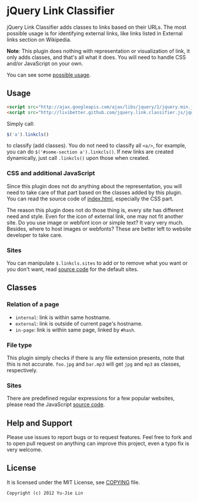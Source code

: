 jQuery Link Classifier
======================

jQuery Link Classifier adds classes to links based on their URLs. The most possible usage is for identifying external links, like links listed in External links section on Wikipedia.

**Note**: This plugin does nothing with representation or visualization of link, it only adds classes, and that's all what it does. You will need to handle CSS and/or JavaScript on your own.

You can see some [possible usage][example].

[example]: http://livibetter.github.com/jquery.link.classifier.js

Usage
-----

```html
<script src="http://ajax.googleapis.com/ajax/libs/jquery/1/jquery.min.js"></script>
<script src="http://livibetter.github.com/jquery.link.classifier.js/jquery.link.classifier.min.js"></script>
```

Simply call:

```js
$('a').linkcls()
```

to classify (add classes). You do not need to classify all `<a/>`, for example, you can do `$('#some-section a').linkcls()`. If new links are created dynamically, just call `.linkcls()` upon those when created.

### CSS and additional JavaScript

Since this plugin does not do anything about the representation, you will need to take care of that part based on the classes added by this plugin. You can read the source code of [index.html][], especially the CSS part.

[index.html]: https://github.com/livibetter/jquery.link.classifer.js/blob/master/index.html

The reason this plugin does not do those thing is, every site has different need and style. Even for the icon of external link, one may not fit another site. Do you use image or webfont icon or simple text? It vary very much. Besides, where to host images or webfonts? These are better left to website developer to take care.

### Sites

You can manipulate `$.linkcls.sites` to add or to remove what you want or you don't want, read [source code][] for the default sites.

[source code]: https://github.com/livibetter/jquery.link.classifer.js/blob/master/jquery.link.classifier.js

Classes
-------

### Relation of a page

  * `internal`: link is within same hostname.
  * `external`: link is outside of current page's hostname.
  * `in-page`: link is within same page, linked by `#hash`.

### File type

This plugin simply checks if there is any file extension presents, note that this is not accurate. `foo.jpg` and `bar.mp3` will get `jpg` and `mp3` as classes, respectively.

### Sites

There are predefined regular expressions for a few popular websites, please read the JavaScript [source code][].

Help and Support
----------------

Please use issues to report bugs or to request features. Feel free to fork and to open pull request on anything can improve this project, even a typo fix is very welcome.

License
-------

It is licensed under the MIT License, see [COPYING][] file.

[COPYING]: https://github.com/livibetter/jquery.link.classifer.js/blob/master/COPYING

    Copyright (c) 2012 Yu-Jie Lin
